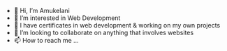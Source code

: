- 👋 Hi, I’m Amukelani
- 👀 I’m interested in Web Development
- 🌱 I have certificates in web development & working on my own projects
- 💞️ I’m looking to collaborate on anything that involves websites 
- 📫 How to reach me ...

<!---
Lyborn77/Lyborn77 is a ✨ special ✨ repository because its `README.md` (this file) appears on your GitHub profile.
You can click the Preview link to take a look at your changes.
--->
